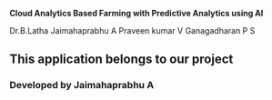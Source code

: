 <b>Cloud Analytics Based Farming with Predictive Analytics using AI</b>

<p> Dr.B.Latha Jaimahaprabhu A Praveen kumar V Ganagadharan P S </p>

<h2> This application belongs to our project</h2>
<h3> Developed by Jaimahaprabhu A <h3>
